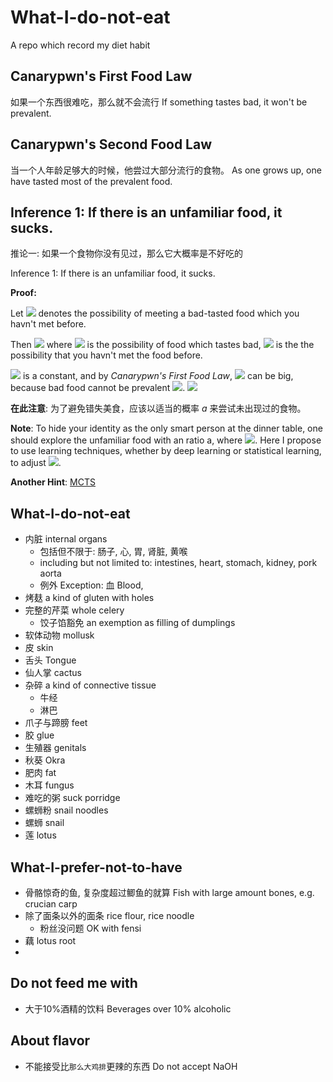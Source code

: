 # What-I-do-not-eat
A repo which record my diet habit

## Canarypwn's First Food Law
如果一个东西很难吃，那么就不会流行 If something tastes bad, it won't be prevalent.

## Canarypwn's Second Food Law
当一个人年龄足够大的时候，他尝过大部分流行的食物。 As one grows up, one have tasted most of the prevalent food.

## Inference 1: If there is an unfamiliar food, it sucks.

推论一: 如果一个食物你没有见过，那么它大概率是不好吃的

Inference 1: If there is an unfamiliar food, it sucks.

**Proof:**

Let ![](https://latex.codecogs.com/svg.image?P) denotes the possibility of meeting a bad-tasted food which you havn't met before.

Then 
![](https://latex.codecogs.com/svg.image?P&space;=&space;P(A|B)&space;=&space;\frac{P(A)P(B|A)}{p(B)}) where ![](https://latex.codecogs.com/svg.image?A) is the possibility of food which tastes bad, ![](https://latex.codecogs.com/svg.image?B) is the the possibility that you havn't met the food before.

![](https://latex.codecogs.com/svg.image?P(B)) is a constant, and by *Canarypwn's First Food Law*, ![](https://latex.codecogs.com/svg.image?P(A)P(B|A)) can be big, because bad food cannot be prevalent ![](https://latex.codecogs.com/svg.image?P(B|A)). ![](https://latex.codecogs.com/svg.image?\blacksquare)



**在此注意**: 为了避免错失美食，应该以适当的概率 $a$ 来尝试未出现过的食物。

**Note**: To hide your identity as the only smart person at the dinner table, one should explore the unfamiliar food with an ratio a, where ![](https://latex.codecogs.com/svg.image?0&space;\le&space;a&space;\le&space;1). Here I propose to use learning techniques, whether by deep learning or statistical learning, to adjust ![](https://latex.codecogs.com/svg.image?a).

**Another Hint**: [MCTS](https://en.wikipedia.org/wiki/Monte_Carlo_tree_search)

## What-I-do-not-eat
- 内脏 internal organs
  - 包括但不限于: 肠子, 心, 胃, 肾脏, 黄喉
  - including but not limited to: intestines, heart, stomach, kidney, pork aorta
  - 例外 Exception: 血 Blood, 
- 烤麸 a kind of gluten with holes
- 完整的芹菜 whole celery
  - 饺子馅豁免 an exemption as filling of dumplings
- 软体动物 mollusk
- 皮 skin
- 舌头 Tongue
- 仙人掌 cactus
- 杂碎 a kind of connective tissue
  - 牛经
  - 淋巴
- 爪子与蹄膀 feet
- 胶 glue
- 生殖器 genitals
- 秋葵 Okra 
- 肥肉 fat
- 木耳 fungus
- 难吃的粥 suck porridge
- 螺蛳粉 snail noodles
- 螺蛳 snail
- 莲 lotus

## What-I-prefer-not-to-have
- 骨骼惊奇的鱼, 复杂度超过鲫鱼的就算 Fish with large amount bones, e.g. crucian carp
- 除了面条以外的面条 rice flour, rice noodle
  - 粉丝没问题 OK with fensi
- 藕 lotus root
- 

## Do not feed me with
- 大于10%酒精的饮料 Beverages over 10% alcoholic

## About flavor
- 不能接受比`那么大鸡排`更辣的东西 Do not accept NaOH 
